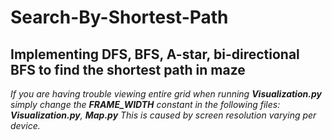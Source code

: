 # Search-By-Shortest-Path
Implementing DFS, BFS, A-star, bi-directional BFS to find the shortest path in maze
---
*If you are having trouble viewing entire grid when running **Visualization.py**
  simply change the **FRAME_WIDTH** constant in the following files: **Visualization.py**, **Map.py**
  This is caused by screen resolution varying per device.*
